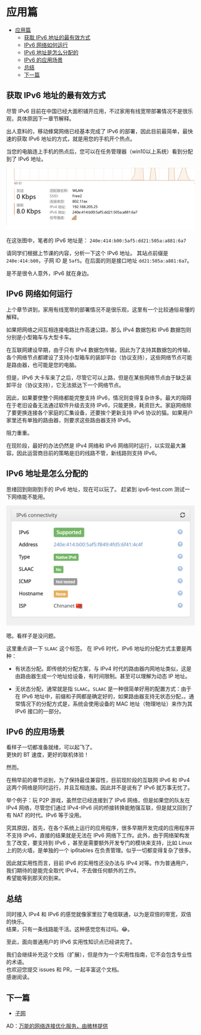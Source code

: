 # 应用篇

- [应用篇](#应用篇)
  - [获取 IPv6 地址的最有效方式](#获取-ipv6-地址的最有效方式)
  - [IPv6 网络如何运行](#ipv6-网络如何运行)
  - [IPv6 地址是怎么分配的](#ipv6-地址是怎么分配的)
  - [IPv6 的应用场景](#ipv6-的应用场景)
  - [总结](#总结)
  - [下一篇](#下一篇)
  
## 获取 IPv6 地址的最有效方式
尽管 IPv6 目前在中国已经大面积铺开应用，不过家用有线宽带部署情况不是很乐观，具体原因下一章节解释。  

出人意料的，移动蜂窝网络已经基本完成了 IPv6 的部署，因此目前最简单，最快速的获取 IPv6 地址的方式，就是用您的手机开个热点。  

当您的电脑连上手机的热点后，您可以在任务管理器（win10以上系统）看到分配到了 IPv6 地址。  

<img src="img/hot.png" />

在这张图中，笔者的 IPv6 地址是： `240e:414:b00:5af5:dd21:505a:a881:6a7`

请同学们根据上节课的内容，分析一下这个 IPv6 地址。
其站点前缀是 `240e:414:b00`，子网 ID 是 `5af5`。在后面的则是接口地址 `dd21:505a:a881:6a7`。

是不是很令人意外，IPv6 就在身边。

## IPv6 网络如何运行
上个章节讲到，家用有线宽带的部署情况不是很乐观，这里有一个比较通俗易懂的解释。

如果把网络之间互相连接电路比作高速公路，那么 IPv4 数据包和 IPv6 数据包则分别是小型箱车与大型卡车。

在互联网建设早期，由于只有 IPv4 数据包传输，因此为了支持其数据包的传输，各个网络节点都建设了支持小型箱车的装卸平台（协议支持），这些网络节点可能是路由器，也可能是您的电脑。

但是，IPv6 大卡车来了之后，尽管它可以上路，但是在某些网络节点由于缺乏装卸平台（协议支持），它无法抵达下一个网络节点。

因此，如果要使整个网络都能完整支持 IPv6，情况则变得复杂许多。最大的阻碍在于老旧设备无法通过软件升级去支持 IPv6，只能更换，耗资巨大。家庭网络除了要更换连接各个家庭的汇集设备，还要挨个更新支持 IPv6 协议的猫。如果用户家里还有单独的路由器，则要求这些路由器支持 IPv6。

阻力重重。

在现阶段，最好的办法仍然是 IPv4 网络和 IPv6 网络同时运行，以实现最大兼容。因此运营商目前的策略是旧的线路不管，新线路则支持 IPv6。

## IPv6 地址是怎么分配的
思绪回到刚刚到手的 IPv6 地址，现在可以玩了。
赶紧到 ipv6-test.com 测试一下网络能不能用。

<img src="img/ipv6-test.png" />

嗯。看样子是没问题。

这里重点讲一下 ```SLAAC``` 这个标签。
在 IPv6 时代，IPv6 地址的分配方式主要是两种：

* 有状态分配。即传统的分配方案，与 IPv4 时代的路由器内网地址类似，这是由路由器生成一个地址给设备，有时间限制。甚至可以理解为动态 IP 地址。
  
* 无状态分配，通常就是指 ```SLAAC```。```SLAAC``` 是一种很简单好用的配置方式：由于在 IPv6 地址中，前缀和子网都是确定好的，如果路由器支持无状态分配，。通常情况下的分配方式是，系统会使用设备的 MAC 地址（物理地址）来作为其 IPv6 接口的一部分。

## IPv6 的应用场景 
看样子一切都准备就绪，可以起飞了。  
更快的 BT 速度，更好的联机体验！  
  
然而。  
  
在稍早前的章节说到，为了保持最佳兼容性，目前现阶段的互联网 IPv6 和 IPv4 这两个网络是同时运行，并且互相连接。因此并不是说有了 IPv6 就万事无忧了。  

举个例子：玩 P2P 游戏，虽然您已经连接到了 IPv6 网络，但是如果您的队友在 IPv4 网络，尽管您们通过 IPv4-IPv6 间的桥接转换能勉强互联，但是就又回到了有 NAT 的时代。IPv6 等于没用。  
  
究其原因，首先，在各个系统上运行的应用程序，很多早期开发完成的应用程序并不支持 IPv6，直接的结果就是无法在 IPv6 网络下工作。此外，由于网络架构发生了改变，要支持到 IPv6 ，甚至是需要额外开发专门的模块来支持，比如 Linux 上的防火墙，是单独的一个 ip6tables 在负责管理。似乎一切都变得复杂了很多。  
  
因此就实用性而言，目前 IPv6 的实用性还没办法与 IPv4 对等。作为普通用户，我们期待的是能完全取代 IPv4，不去做任何额外的工作。  
希望能等到那天的到来。  

## 总结
同时接入 IPv4 和 IPv6 的感觉就像家里拉了电信联通，以为是双倍的带宽，双倍的快乐。  
结果，只有一条线路能干活。这种感觉您有过吗。😂。

至此，面向普通用户的 IPv6 实用性知识点已经讲完了。  
  
我们会继续补充这个文档（扩展），但是作为一个实用性指南，它不会包含专业性的术语。  
也欢迎您提交 issues 和 PR，一起丰富这个文档。   
感谢阅读。 

## 下一篇
* [子网](SUBNET.md)

AD：[万能的网络连接优化服务，由微林提供](https://www.vx.link/?rel=github)
